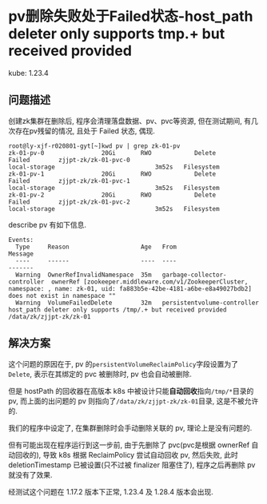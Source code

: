 # pv删除失败处于Failed状态-host_path deleter only supports tmp.+ but received provided

kube: 1.23.4

## 问题描述

创建zk集群在删除后, 程序会清理落盘数据、pv、pvc等资源, 但在测试期间, 有几次存在pv残留的情况, 且处于 Failed 状态, 偶现.

```log
root@ly-xjf-r020801-gyt[~]kwd pv | grep zk-01-pv
zk-01-pv-0                20Gi       RWO            Delete           Failed        zjjpt-zk/zk-01-pvc-0                                  local-storage                            3m52s   Filesystem
zk-01-pv-1                20Gi       RWO            Delete           Failed        zjjpt-zk/zk-01-pvc-1                                  local-storage                            3m52s   Filesystem
zk-01-pv-2                20Gi       RWO            Delete           Failed        zjjpt-zk/zk-01-pvc-2                                  local-storage                            3m52s   Filesystem
```

describe pv 有如下信息.

```log
Events:
  Type     Reason                    Age   From                          Message
  ----     ------                    ----  ----                          -------
  Warning  OwnerRefInvalidNamespace  35m   garbage-collector-controller  ownerRef [zookeeper.middleware.com/v1/ZookeeperCluster, namespace: , name: zk-01, uid: fa883b5e-42be-4181-a6be-e8a49027bdb2] does not exist in namespace ""
  Warning  VolumeFailedDelete        32m   persistentvolume-controller   host_path deleter only supports /tmp/.+ but received provided /data/zk/zjjpt-zk/zk-01
```

## 解决方案

这个问题的原因在于, pv 的`persistentVolumeReclaimPolicy`字段设置为了`Delete`, 表示在其绑定的 pvc 被删除时, pv 也会自动被删除.

但是 hostPath 的回收器在高版本 k8s 中被设计只能**自动回收**指向`/tmp/*`目录的 pv, 而上面的出问题的 pv 则指向了`/data/zk/zjjpt-zk/zk-01`目录, 这是不被允许的.

我们的程序中设定了, 在集群删除时会手动删除关联的 pv, 理论上是没有问题的. 

但有可能出现在程序运行到这一步前, 由于先删除了 pvc(pvc是根据 ownerRef 自动回收的), 导致 k8s 根据 ReclaimPolicy 尝试自动回收 pv, 然后失败, 此时 deletionTimestamp 已被设置(只不过被 finalizer 阻塞住了), 程序之后再删除 pv 就没有了效果.

经测试这个问题在 1.17.2 版本下正常, 1.23.4 及 1.28.4 版本会出现.

